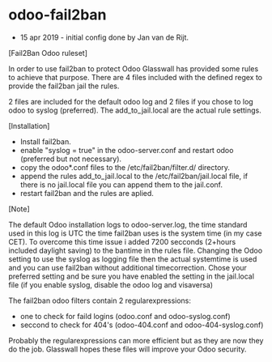 # odoo-fail2ban
* 15 apr 2019 - initial config done by Jan van de Rijt.


[Fail2Ban Odoo ruleset]

In order to use fail2ban to protect Odoo Glasswall has provided some rules to achieve that purpose.
There are 4 files included with the defined regex to provide the fail2ban jail the rules.

2 files are included for the default odoo log and 2 files if you chose to log odoo to syslog (preferred).
The add_to_jail.local are the actual rule settings.


[Installation]

- Install fail2ban.
- enable "syslog = true" in the odoo-server.conf and restart odoo (preferred but not necessary).
- copy the odoo*.conf files to the /etc/fail2ban/filter.d/ directory.
- append the rules add_to_jail.local to the /etc/fail2ban/jail.local file, if there is no jail.local file you can append them to the jail.conf.
- restart fail2ban and the rules are aplied.


[Note]

The default Odoo installation logs to odoo-server.log, the time standard used in this log is UTC the time fail2ban uses is the system time (in my case CET).
To overcome this time issue i added 7200 secconds (2+hours included daylight saving) to the bantime in the rules file.
Changing the Odoo setting to use the syslog as logging file then the actual systemtime is used and you can use fail2ban without additional timecorrection.
Chose your preferred setting and be sure you have enabled the setting in the jail.local file (if you enable syslog, disable the odoo log and visaversa)

The fail2ban odoo filters contain 2 regularexpressions:
- one to check for faild logins (odoo.conf and odoo-syslog.conf)
- seccond to check for 404's (odoo-404.conf and odoo-404-syslog.conf)

Probably the regularexpressions can more efficient but as they are now they do the job.
Glasswall hopes these files will improve your Odoo security.
